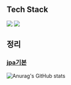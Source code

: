 ## Tech Stack
<img src="https://img.shields.io/badge/Java-007396?style=flat-square&logo=Java&logoColor=white"/></a>
<img src="https://img.shields.io/badge/SpringBoot-6DB33F?style=flat-square&logo=SpringBoot&logoColor=green"/></a>

## 정리 
### [jpa기본](https://github.com/js988174/jpa)


![Anurag's GitHub stats](https://github-readme-stats.vercel.app/api?username=js988174&show_icons=true&theme=radical)
